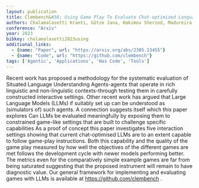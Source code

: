 ```yaml
---
layout: publication
title: Clembench&#58; Using Game Play To Evaluate Chat-optimized Language Models As Conversational Agents
authors: Chalamalasetti Kranti, Götze Jana, Hakimov Sherzod, Madureira Brielen, Sadler Philipp, Schlangen David
conference: "Arxiv"
year: 2023
bibkey: chalamalasetti2023using
additional_links:
  - {name: "Paper", url: "https://arxiv.org/abs/2305.13455"}
  - {name: "Code", url: "https://github.com/clembench"}
tags: ['Agentic', 'Applications', 'Has Code', 'Tools']
---
```

Recent work has proposed a methodology for the systematic evaluation of Situated Language Understanding Agents-agents that operate in rich linguistic and non-linguistic contexts-through testing them in carefully constructed interactive settings. Other recent work has argued that Large Language Models (LLMs) if suitably set up can be understood as (simulators of) such agents. A connection suggests itself which this paper explores Can LLMs be evaluated meaningfully by exposing them to constrained game-like settings that are built to challenge specific capabilities As a proof of concept this paper investigates five interaction settings showing that current chat-optimised LLMs are to an extent capable to follow game-play instructions. Both this capability and the quality of the game play measured by how well the objectives of the different games are met follows the development cycle with newer models performing better. The metrics even for the comparatively simple example games are far from being saturated suggesting that the proposed instrument will remain to have diagnostic value. Our general framework for implementing and evaluating games with LLMs is available at https://github.com/clembench .
